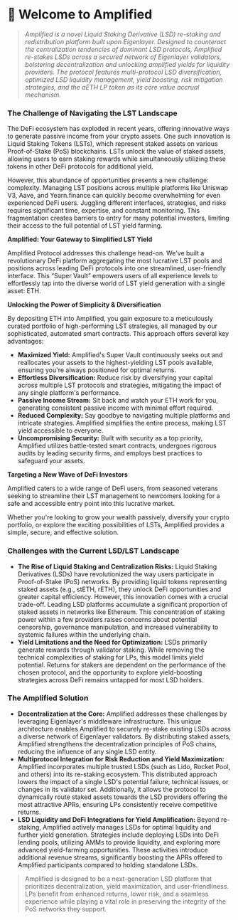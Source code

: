 # 👋 Welcome to Amplified

> _Amplified is a novel Liquid Staking Derivative (LSD) re-staking and redistribution platform built upon Eigenlayer. Designed to counteract the centralization tendencies of dominant LSD protocols, Amplified re-stakes LSDs across a secured network of Eigenlayer validators, bolstering decentralization and unlocking amplified yields for liquidity providers. The protocol features multi-protocol LSD diversification, optimized LSD liquidity management, yield boosting, risk mitigation strategies, and the aETH LP token as its core value accrual mechanism._

### **The Challenge of Navigating the LST Landscape**

The DeFi ecosystem has exploded in recent years, offering innovative ways to generate passive income from your crypto assets. One such innovation is Liquid Staking Tokens (LSTs), which represent staked assets on various Proof-of-Stake (PoS) blockchains. LSTs unlock the value of staked assets, allowing users to earn staking rewards while simultaneously utilizing these tokens in other DeFi protocols for additional yield.

However, this abundance of opportunities presents a new challenge: complexity. Managing LST positions across multiple platforms like Uniswap V3, Aave, and Yearn.finance can quickly become overwhelming for even experienced DeFi users. Juggling different interfaces, strategies, and risks requires significant time, expertise, and constant monitoring. This fragmentation creates barriers to entry for many potential investors, limiting their access to the full potential of LST yield farming.

**Amplified: Your Gateway to Simplified LST Yield**

Amplified Protocol addresses this challenge head-on. We've built a revolutionary DeFi platform aggregating the most lucrative LST pools and positions across leading DeFi protocols into one streamlined, user-friendly interface. This “Super Vault” empowers users of all experience levels to effortlessly tap into the diverse world of LST yield generation with a single asset: ETH.

**Unlocking the Power of Simplicity & Diversification**

By depositing ETH into Amplified, you gain exposure to a meticulously curated portfolio of high-performing LST strategies, all managed by our sophisticated, automated smart contracts. This approach offers several key advantages:

* **Maximized Yield:** Amplified's Super Vault continuously seeks out and reallocates your assets to the highest-yielding LST pools available, ensuring you're always positioned for optimal returns.
* **Effortless Diversification:** Reduce risk by diversifying your capital across multiple LST protocols and strategies, mitigating the impact of any single platform's performance.
* **Passive Income Stream:** Sit back and watch your ETH work for you, generating consistent passive income with minimal effort required.
* **Reduced Complexity:** Say goodbye to navigating multiple platforms and intricate strategies. Amplified simplifies the entire process, making LST yield accessible to everyone.
* **Uncompromising Security:** Built with security as a top priority, Amplified utilizes battle-tested smart contracts, undergoes rigorous audits by leading security firms, and employs best practices to safeguard your assets.

**Targeting a New Wave of DeFi Investors**

Amplified caters to a wide range of DeFi users, from seasoned veterans seeking to streamline their LST management to newcomers looking for a safe and accessible entry point into this lucrative market.

Whether you're looking to grow your wealth passively, diversify your crypto portfolio, or explore the exciting possibilities of LSTs, Amplified provides a simple, secure, and effective solution.

### **Challenges with the Current LSD/LST Landscape**

* **The Rise of Liquid Staking and Centralization Risks:** Liquid Staking Derivatives (LSDs) have revolutionized the way users participate in Proof-of-Stake (PoS) networks. By providing liquid tokens representing staked assets (e.g., stETH, rETH), they unlock DeFi opportunities and greater capital efficiency. However, this innovation comes with a crucial trade-off. Leading LSD platforms accumulate a significant proportion of staked assets in networks like Ethereum. This concentration of staking power within a few providers raises concerns about potential censorship, governance manipulation, and increased vulnerability to systemic failures within the underlying chain.
* **Yield Limitations and the Need for Optimization:** LSDs primarily generate rewards through validator staking. While removing the technical complexities of staking for LPs, this model limits yield potential. Returns for stakers are dependent on the performance of the chosen protocol, and the opportunity to explore yield-boosting strategies across DeFi remains untapped for most LSD holders.

### **The Amplified Solution**

* **Decentralization at the Core:** Amplified addresses these challenges by leveraging Eigenlayer's middleware infrastructure. This unique architecture enables Amplified to securely re-stake existing LSDs across a diverse network of Eigenlayer validators. By distributing staked assets, Amplified strengthens the decentralization principles of PoS chains, reducing the influence of any single LSD entity.
* **Multiprotocol Integration for Risk Reduction and Yield Maximization:** Amplified incorporates multiple trusted LSDs (such as Lido, Rocket Pool, and others) into its re-staking ecosystem. This distributed approach lowers the impact of a single LSD's potential failure, technical issues, or changes in its validator set. Additionally, it allows the protocol to dynamically route staked assets towards the LSD providers offering the most attractive APRs, ensuring LPs consistently receive competitive returns.
* **LSD Liquidity and DeFi Integrations for Yield Amplification:** Beyond re-staking, Amplified actively manages LSDs for optimal liquidity and further yield generation. Strategies include deploying LSDs into DeFi lending pools, utilizing AMMs to provide liquidity, and exploring more advanced yield-farming opportunities. These activities introduce additional revenue streams, significantly boosting the APRs offered to Amplified participants compared to holding standalone LSDs.

> Amplified is designed to be a next-generation LSD platform that prioritizes decentralization, yield maximization, and user-friendliness. LPs benefit from enhanced returns, lower risk, and a seamless experience while playing a vital role in preserving the integrity of the PoS networks they support.
